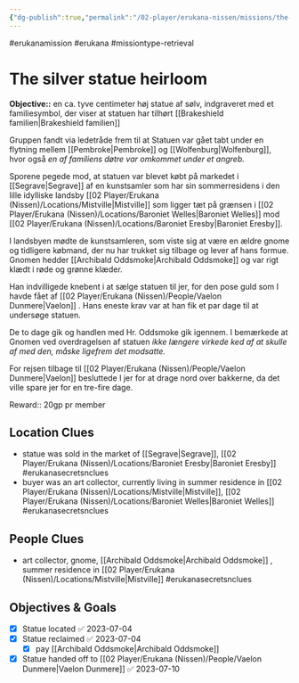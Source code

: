 ```yaml
---
{"dg-publish":true,"permalink":"/02-player/erukana-nissen/missions/the-silver-statue-heirloom-mission-1/","title":"The silver statue heirloom"}
---
```


#erukanamission  #erukana #missiontype-retrieval

# The silver statue heirloom
**Objective::** en ca. tyve centimeter høj statue af sølv, indgraveret med et familiesymbol, der viser at statuen har tilhørt [[Brakeshield familien\|Brakeshield familien]]

Gruppen fandt via ledetråde frem til at Statuen var gået tabt under en flytning mellem [[Pembroke\|Pembroke]] og [[Wolfenburg\|Wolfenburg]], hvor også *en af familiens døtre var omkommet under et angreb.*

Sporene pegede mod, at statuen var blevet købt på markedet i [[Segrave\|Segrave]] af en kunstsamler som har sin sommerresidens i den lille idylliske landsby [[02 Player/Erukana (Nissen)/Locations/Mistville\|Mistville]] som ligger tæt på grænsen i [[02 Player/Erukana (Nissen)/Locations/Baroniet Welles\|Baroniet Welles]] mod [[02 Player/Erukana (Nissen)/Locations/Baroniet Eresby\|Baroniet Eresby]].

I landsbyen mødte de kunstsamleren, som viste sig at være en ældre gnome og tidligere købmand, der nu har trukket sig tilbage og lever af hans formue. Gnomen hedder [[Archibald Oddsmoke\|Archibald Oddsmoke]] og var rigt klædt i røde og grønne klæder. 

Han indvilligede knebent i at sælge statuen til jer, for den pose guld som I havde fået af [[02 Player/Erukana (Nissen)/People/Vaelon Dunmere\|Vaelon]] . Hans eneste krav var at han fik et par dage til at undersøge statuen.
 
De to dage gik og handlen med Hr. Oddsmoke gik igennem. I bemærkede at Gnomen ved overdragelsen af statuen *ikke længere virkede ked af at skulle af med den, måske ligefrem det modsatte.*

For rejsen tilbage til [[02 Player/Erukana (Nissen)/People/Vaelon Dunmere\|Vaelon]] besluttede I jer for at drage nord over bakkerne, da det ville spare jer for en tre-fire dage.

Reward:: 20gp pr member

## Location Clues
- statue was sold in the market of [[Segrave\|Segrave]], [[02 Player/Erukana (Nissen)/Locations/Baroniet Eresby\|Baroniet Eresby]] #erukanasecretsnclues
- buyer was an art collector, currently living in summer residence in [[02 Player/Erukana (Nissen)/Locations/Mistville\|Mistville]], [[02 Player/Erukana (Nissen)/Locations/Baroniet Welles\|Baroniet Welles]] #erukanasecretsnclues 

## People Clues 
- art collector, gnome, [[Archibald Oddsmoke\|Archibald Oddsmoke]] , summer residence in [[02 Player/Erukana (Nissen)/Locations/Mistville\|Mistville]]  #erukanasecretsnclues 


## Objectives & Goals 
- [x] Statue located ✅ 2023-07-04
- [x] Statue reclaimed ✅ 2023-07-04
	- [x] pay [[Archibald Oddsmoke\|Archibald Oddsmoke]] 
- [x] Statue handed off to [[02 Player/Erukana (Nissen)/People/Vaelon Dunmere\|Vaelon Dunmere]] ✅ 2023-07-10